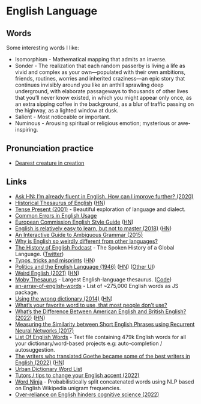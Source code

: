 # English Language

## Words

Some interesting words I like:

- Isomorphism - Mathematical mapping that admits an inverse.
- Sonder - The realization that each random passerby is living a life as vivid and complex as your own—populated with their own ambitions, friends, routines, worries and inherited craziness—an epic story that continues invisibly around you like an anthill sprawling deep underground, with elaborate passageways to thousands of other lives that you’ll never know existed, in which you might appear only once, as an extra sipping coffee in the background, as a blur of traffic passing on the highway, as a lighted window at dusk.
- Salient - Most noticeable or important.
- Numinous - Arousing spiritual or religious emotion; mysterious or awe-inspiring.

## Pronunciation practice

- [Dearest creature in creation](http://www.i18nguy.com/chaos.html)

## Links

- [Ask HN: I’m already fluent in English. How can I improve further? (2020)](https://news.ycombinator.com/item?id=23016268)
- [Historical Thesaurus of English](https://ht.ac.uk/) ([HN](https://news.ycombinator.com/item?id=24867054))
- [Tense Present (2001)](https://harpers.org/wp-content/uploads/HarpersMagazine-2001-04-0070913.pdf) - Beautiful exploration of language and dialect.
- [Common Errors in English Usage](https://brians.wsu.edu/common-errors/)
- [European Commission English Style Guide](https://ec.europa.eu/info/sites/info/files/styleguide_english_dgt_en.pdf) ([HN](https://news.ycombinator.com/item?id=26465586))
- [English is relatively easy to learn, but not to master (2018)](http://christopherwink.com/2018/11/05/english-easy-learn-john-mcwhorter-history-magnificent-bastard-tongue/) ([HN](https://news.ycombinator.com/item?id=26597578))
- [An Interactive Guide to Ambiguous Grammar (2015)](https://www.mcsweeneys.net/articles/an-interactive-guide-to-ambiguous-grammar)
- [Why is English so weirdly different from other languages?](https://aeon.co/essays/why-is-english-so-weirdly-different-from-other-languages)
- [The History of English Podcast](https://historyofenglishpodcast.com/) - The Spoken History of a Global Language. ([Twitter](https://twitter.com/englishhistpod))
- [Typos, tricks and misprints](https://aeon.co/essays/why-is-the-english-spelling-system-so-weird-and-inconsistent) ([HN](https://news.ycombinator.com/item?id=28018293))
- [Politics and the English Language (1946)](https://gutenberg.net.au/ebooks02/0200151h.html) ([HN](https://news.ycombinator.com/item?id=29031529)) ([Other UI](https://www.orwellfoundation.com/the-orwell-foundation/orwell/essays-and-other-works/politics-and-the-english-language/?curius=737))
- [Weird English (2021)](https://www.nationalreview.com/magazine/2021/11/29/weird-english/) ([HN](https://news.ycombinator.com/item?id=29246987))
- [Moby Thesaurus](https://moby-thesaurus.org/) - Largest English-language thesaurus. ([Code](https://github.com/words/moby))
- [an-array-of-english-words](https://github.com/words/an-array-of-english-words) - List of ~275,000 English words as JS package.
- [Using the wrong dictionary (2014)](https://jsomers.net/blog/dictionary) ([HN](https://news.ycombinator.com/item?id=29734242))
- [What’s your favorite word to use, that most people don’t use?](https://twitter.com/businessbarista/status/1476670975257239562)
- [What’s the Difference Between American English and British English? (2022)](http://backreaction.blogspot.com/2022/01/whats-difference-between-american.html) ([HN](https://news.ycombinator.com/item?id=29766446))
- [Measuring the Similarity between Short English Phrases using Recurrent Neural Networks (2017)](https://ijdykeman.github.io/ml/2017/10/30/comparing-phrases.html)
- [List Of English Words](https://github.com/dwyl/english-words) - Text file containing 479k English words for all your dictionary/word-based projects e.g: auto-completion / autosuggestion.
- [The writers who translated Goethe became some of the best writers in English (2022)](https://www.neh.gov/article/cult-goethe) ([HN](https://news.ycombinator.com/item?id=30523802))
- [Urban Dictionary Word List](https://github.com/mattbierner/urban-dictionary-word-list)
- [Tutors / tips to change your English accent (2022)](https://news.ycombinator.com/item?id=32375394)
- [Word Ninja](https://github.com/keredson/wordninja) - Probabilistically split concatenated words using NLP based on English Wikipedia unigram frequencies.
- [Over-reliance on English hinders cognitive science (2022)](<https://www.cell.com/trends/cognitive-sciences/fulltext/S1364-6613(22)00236-4>)
